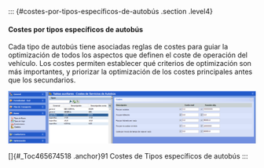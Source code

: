 ::: {#costes-por-tipos-específicos-de-autobús .section .level4}
#### Costes por tipos específicos de autobús

Cada tipo de autobús tiene asociadas reglas de costes para guiar la
optimización de todos los aspectos que definen el coste de operación del
vehículo. Los costes permiten establecer qué criterios de optimización
son más importantes, y priorizar la optimización de los costes
principales antes que los secundarios.

![](../media/file126.png)

[]{#_Toc465674518 .anchor}91 Costes de Tipos específicos de autobús
:::
